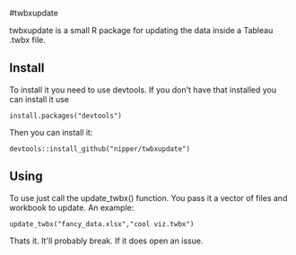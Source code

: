 #twbxupdate

twbxupdate is a small R package for updating the data inside a Tableau .twbx file.

## Install

To install it you need to use devtools. If you don't have that installed you can install it use 

`install.packages("devtools")`

Then you can install it:

`devtools::install_github("nipper/twbxupdate")`

## Using

To use just call the update_twbx() function. You pass it a vector of files and workbook to update. An example:

`update_twbx("fancy_data.xlsx","cool viz.twbx")`

Thats it. It'll probably break. If it does open an issue.

